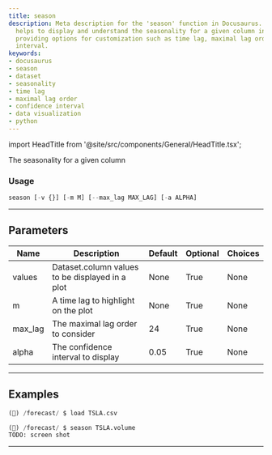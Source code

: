 ```yaml
---
title: season
description: Meta description for the 'season' function in Docusaurus. This function
  helps to display and understand the seasonality for a given column in a dataset,
  providing options for customization such as time lag, maximal lag order, and confidence
  interval.
keywords:
- docusaurus
- season
- dataset
- seasonality
- time lag
- maximal lag order
- confidence interval
- data visualization
- python
---
```


import HeadTitle from '@site/src/components/General/HeadTitle.tsx';

<HeadTitle title="forecast /season - Reference | OpenBB Terminal Docs" />

The seasonality for a given column

### Usage

```python
season [-v {}] [-m M] [--max_lag MAX_LAG] [-a ALPHA]
```

---

## Parameters

| Name | Description | Default | Optional | Choices |
| ---- | ----------- | ------- | -------- | ------- |
| values | Dataset.column values to be displayed in a plot | None | True | None |
| m | A time lag to highlight on the plot | None | True | None |
| max_lag | The maximal lag order to consider | 24 | True | None |
| alpha | The confidence interval to display | 0.05 | True | None |


---

## Examples

```python
(🦋) /forecast/ $ load TSLA.csv

(🦋) /forecast/ $ season TSLA.volume
TODO: screen shot
```
---
